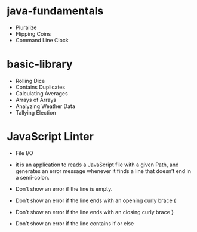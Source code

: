 # java-fundamentals

* Pluralize
* Flipping Coins
* Command Line Clock

# basic-library

* Rolling Dice
* Contains Duplicates
* Calculating Averages
* Arrays of Arrays
* Analyzing Weather Data
* Tallying Election

# JavaScript Linter

* File I/O
* it is an application to reads a JavaScript file with a given Path, and generates an error message whenever it finds a line that doesn’t end in a semi-colon.

* Don’t show an error if the line is empty.
* Don’t show an error if the line ends with an opening curly brace {
* Don’t show an error if the line ends with an closing curly brace }
* Don’t show an error if the line contains if or else